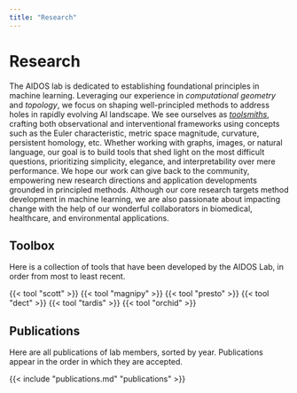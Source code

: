 ```yaml
---
title: "Research"
---
```


# Research

The AIDOS lab is dedicated to establishing foundational principles in
machine learning. Leveraging our experience in _computational geometry_
and _topology_, we focus on shaping well-principled methods to address
holes in rapidly evolving AI landscape. We see ourselves as
[_toolsmiths_](https://bastian.rieck.me/blog/2022/toolsmith/),
crafting both observational and interventional frameworks
using concepts such as the Euler characteristic, metric space magnitude,
curvature, persistent homology, etc. Whether working with graphs,
images, or natural language, our goal is to build tools that shed light
on the most difficult questions, prioritizing simplicity, elegance, and
interpretability over mere performance. We hope our work can give back
to the community, empowering new research directions and application
developments grounded in principled methods. Although our core research
targets method development in machine learning, we are also passionate
about impacting change with the help of our wonderful collaborators in
biomedical, healthcare, and environmental applications.

## Toolbox

Here is a collection of tools that have been developed by the AIDOS Lab, in order from most to least recent.

{{< tool "scott" >}}
{{< tool "magnipy" >}}
{{< tool "presto" >}}
{{< tool "dect" >}}
{{< tool "tardis" >}}
{{< tool "orchid" >}}

## Publications

Here are all publications of lab members, sorted by year. Publications
appear in the order in which they are accepted.

{{< include "publications.md" "publications" >}}

